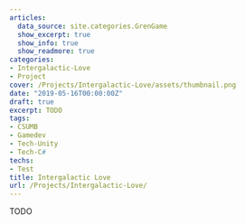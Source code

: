 ```yaml
---
articles:
  data_source: site.categories.GrenGame
  show_excerpt: true
  show_info: true
  show_readmore: true
categories:
- Intergalactic-Love
- Project
cover: /Projects/Intergalactic-Love/assets/thumbnail.png
date: "2019-05-16T00:00:00Z"
draft: true
excerpt: TODO
tags:
- CSUMB
- Gamedev
- Tech-Unity
- Tech-C#
techs:
- Test
title: Intergalactic Love
url: /Projects/Intergalactic-Love/
---
```


TODO
